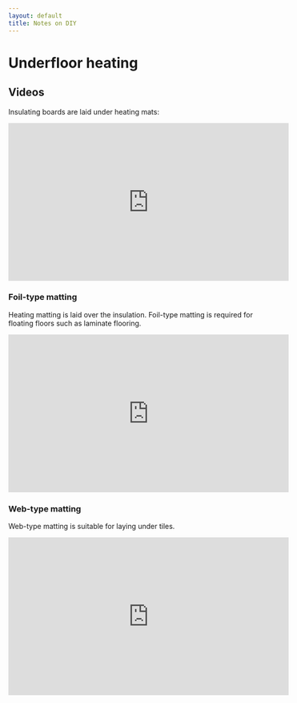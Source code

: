 ```yaml
---
layout: default
title: Notes on DIY
---
```


# Underfloor heating

## Videos

Insulating boards are laid under heating mats:

<p class="videowrap">
<iframe width="560" height="315" src="https://www.youtube.com/embed/fpSwZ58R-VY"
frameborder="0" allowfullscreen></iframe>
</p>

### Foil-type matting

Heating matting is laid over the insulation. Foil-type matting is required for
floating floors such as laminate flooring.

<p class="videowrap">
<iframe width="560" height="315" src="https://www.youtube.com/embed/yeR2P8LrQVQ"
frameborder="0" allowfullscreen></iframe>
</p>

### Web-type matting

Web-type matting is suitable for laying under tiles.

<p class="videowrap">
<iframe width="560" height="315" src="https://www.youtube.com/embed/GnIoRsOGQ0E"
frameborder="0" allowfullscreen></iframe>
</p>

